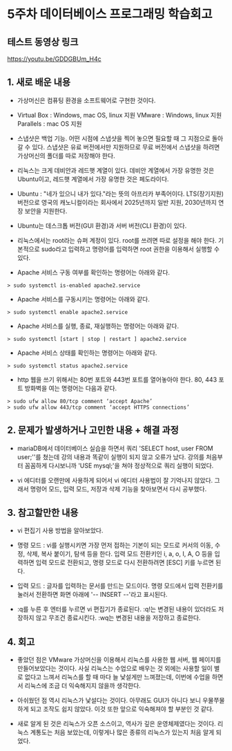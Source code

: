 # 5주차 데이터베이스 프로그래밍 학습회고


## 테스트 동영상 링크
https://youtu.be/GDDGBUm_H4c


## 1. 새로 배운 내용
  * 가상머신은 컴퓨팅 환경을 소프트웨어로 구현한 것이다.

  * Virtual Box : Windows, mac OS, linux 지원
    VMware : Windows, linux 지원
    Parallels : mac OS 지원

  * 스냅샷은 백업 기능. 어떤 시점에 스냅샷을 찍어 놓으면 필요할 때 그 지점으로 돌아갈 수 있다. 스냅샷은 유료 버전에서만 지원하므로 무료 버전에서 스냅샷을 하려면 가상머신의 폴더를 따로 저장해야 한다.

  * 리눅스는 크게 데비안과 레드햇 계열이 있다. 데비안 계열에서 가장 유명한 것은 Ubuntu이고, 레드햇 계열에서 가장 유명한 것은 페도라이다.

  * Ubuntu : "네가 있으니 내가 있다."라는 뜻의 아프리카 부족어이다. LTS(장기지원) 버전으로 영국의 캐노니컬이라는 회사에서 2025년까지 일반 지원, 2030년까지 연장 보안을 지원한다.

  * Ubuntu는 데스크톱 버전(GUI 환경)과 서버 버전(CLI 환경)이 있다.

  * 리눅스에서는 root라는 슈퍼 계정이 있다. root를 쓰려면 따로 설정을 해야 한다. 기본적으로 sudo라고 입력하고 명령어를 입력하면 root 권한을 이용해서 실행할 수 있다.

  * Apache 서비스 구동 여부를 확인하는 명령어는 아래와 같다.
  ```
  > sudo systemctl is-enabled apache2.service
  ```

  * Apache 서비스를 구동시키는 명령어는 아래와 같다.
  ```
  > sudo systemctl enable apache2.service
  ```

  * Apache 서비스를 실행, 종료, 재실행하는 명령어는 아래와 같다.
  ```
  > sudo systemctl [start | stop | restart ] apache2.service
  ```

  * Apache 서비스 상태를 확인하는 명령어는 아래와 같다.
  ```
  > sudo systemctl status apache2.service
  ```

  * http 웹을 쓰기 위해서는 80번 포트와 443번 포트를 열어놓아야 한다. 80, 443 포트 방화벽을 여는 명령어는 다음과 같다.
  ```
  > sudo ufw allow 80/tcp comment ‘accept Apache’
  > sudo ufw allow 443/tcp comment ‘accept HTTPS connections’
  ```


## 2. 문제가 발생하거나 고민한 내용 + 해결 과정
  * mariaDB에서 데이터베이스 실습을 하면서 쿼리 'SELECT host, user  FROM user;''를 쳤는데 강의 내용과 똑같이 실행이 되지 않고 오류가 났다. 강의를 처음부터 꼼꼼하게 다시보니까 'USE mysql;'을 쳐야 정상적으로 쿼리 실행이 되었다.

  * vi 에디터를 오랜만에 사용하게 되어서 vi 에디터 사용법이 잘 기억나지 않았다. 그래서 명령어 모드, 입력 모드, 저장과 삭제 기능을 찾아보면서 다시 공부했다.


## 3. 참고할만한 내용
  * vi 편집기 사용 방법을 알아보았다.

  * 명령 모드 : vi를 실행시키면 가장 먼저 접하는 기본이 되는 모드로 커서의 이동, 수정, 삭제, 복사 붙이기, 탐색 등을 한다. 입력 모드 전환키인 i, a, o, I, A, O 등을 입력하면 입력 모드로 전환되고, 명령 모드로 다시 전환하려면 [ESC] 키를 누르면 된다.

  * 입력 모드 : 글자를 입력하는 문서를 만드는 모드이다. 명령 모드에서 입력 전환키를 눌러서 전환하면 화면 아래에 '-- INSERT --'라고 표시된다.

  * :q를 누른 후 엔터를 누르면 vi 편집기가 종료된다.
    :q!는 변경된 내용이 있더라도 저장하지 않고 무조건 종료시킨다.
    :wq는 변경된 내용을 저장하고 종료한다.


## 4. 회고
  * 좋았던 점은 VMware 가상머신을 이용해서 리눅스를 사용한 웹 서버, 웹 페이지를 만들어보았다는 것이다. 사실 리눅스는 수업으로 배우는 것 외에는 사용할 일이 별로 없다고 느껴서 리눅스를 할 때 마다 늘 낯설게만 느껴졌는데, 이번에 수업을 하면서 리눅스에 조금 더 익숙해지지 않을까 생각한다.

  * 아쉬웠던 점 역시 리눅스가 낯설다는 것이다. 아무래도 GUI가 아니다 보니 우물쭈물하게 되고 조작도 쉽지 않았다. 이것 또한 앞으로 익숙해져야 할 부분인 것 같다.

  * 새로 알게 된 것은 리눅스가 오픈 소스이고, 역사가 깊은 운영체제였다는 것이다. 리눅스 계통도는 처음 보았는데, 이렇게나 많은 종류의 리눅스가 있는지 처음 알게 되었다.
